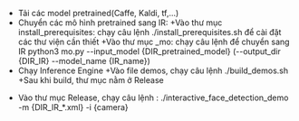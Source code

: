 
- Tải các model pretrained(Caffe, Kaldi, tf,...)
- Chuyển các mô hình pretrained sang IR:
+Vào thư mục install_prerequisites: chạy câu lệnh ./install_prerequisites.sh để cài đặt các thư viện cần thiết
+Vào thư mục _mo: chạy câu lệnh để chuyển sang IR
python3 mo.py --input_model {DIR_pretrained_model} (--output_dir {DIR_IR} --model_name {IR_name})
- Chạy Inference Engine
+Vào file demos, chạy câu lệnh ./build_demos.sh
+Sau khi build, thư mục nằm ở Release
+ Vào thư mục Release, chạy câu lệnh : 
./interactive_face_detection_demo -m {DIR_IR_*.xml} -i {camera}
